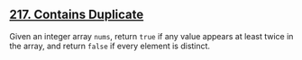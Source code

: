 ## [217. Contains Duplicate](https://leetcode.com/problems/contains-duplicate/)

Given an integer array `nums`, return `true` if any value appears at least twice in the array, and return `false` if every element is distinct.
